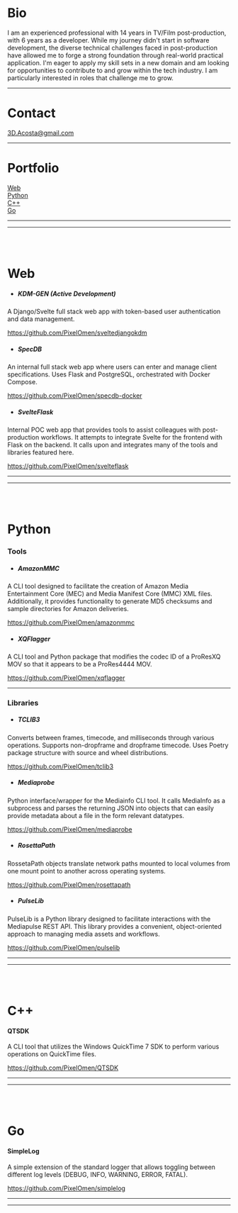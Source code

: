 # Bio

I am an experienced professional with 14 years in TV/Film post-production, with 6 years as a developer. While my journey didn't start in software development, the diverse technical challenges faced in post-production have allowed me to forge a strong foundation through real-world practical application. I'm eager to apply my skill sets in a new domain and am looking for opportunities to contribute to and grow within the tech industry. I am particularly interested in roles that challenge me to grow.

___
# Contact
3D.Acosta@gmail.com
___
# Portfolio

[Web](#Web)<br>
[Python](#python)<br>
[C++](#c)<br>
[Go](#go)<br>

___
___
<br>
<br>

# Web

- ##### KDM-GEN (Active Development)

A Django/Svelte full stack web app with token-based user authentication and data management.

https://github.com/PixelOmen/sveltedjangokdm

- ##### SpecDB

An internal full stack web app where users can enter and manage client specifications. Uses Flask and PostgreSQL, orchestrated with Docker Compose.

https://github.com/PixelOmen/specdb-docker

- ##### SvelteFlask

Internal POC web app that provides tools to assist colleagues with post-production workflows. It attempts to integrate Svelte for the frontend with Flask on the backend. It calls upon and integrates many of the tools and libraries featured here.

https://github.com/PixelOmen/svelteflask
___
___
<br>
<br>



# Python
### Tools

- ##### AmazonMMC

A CLI tool designed to facilitate the creation of Amazon Media Entertainment Core (MEC) and Media Manifest Core (MMC) XML files. Additionally, it provides functionality to generate MD5 checksums and sample directories for Amazon deliveries.

https://github.com/PixelOmen/amazonmmc

- ##### XQFlagger

A CLI tool and Python package that modifies the codec ID of a ProResXQ MOV so that it appears to be a ProRes4444 MOV.

https://github.com/PixelOmen/xqflagger

___
### Libraries

- ##### TCLIB3

Converts between frames, timecode, and milliseconds through various operations. Supports non-dropframe and dropframe timecode. Uses Poetry package structure with source and wheel distributions.

https://github.com/PixelOmen/tclib3

- ##### Mediaprobe

Python interface/wrapper for the Mediainfo CLI tool. It calls MediaInfo as a subprocess and parses the returning JSON into objects that can easily provide metadata about a file in the form relevant datatypes.

https://github.com/PixelOmen/mediaprobe

- ##### RosettaPath

RossetaPath objects translate network paths mounted to local volumes from one mount point to another across operating systems.

https://github.com/PixelOmen/rosettapath<br>

- ##### PulseLib

PulseLib is a Python library designed to facilitate interactions with the Mediapulse REST API. This library provides a convenient, object-oriented approach to managing media assets and workflows.

https://github.com/PixelOmen/pulselib<br>


___
___
<br>
<br>

# C++

#### QTSDK

A CLI tool that utilizes the Windows QuickTime 7 SDK to perform various operations on QuickTime files.

https://github.com/PixelOmen/QTSDK

___
___
<br>
<br>

# Go

#### SimpleLog

A simple extension of the standard logger that allows toggling between different log levels (DEBUG, INFO, WARNING, ERROR, FATAL).

https://github.com/PixelOmen/simplelog
___
___